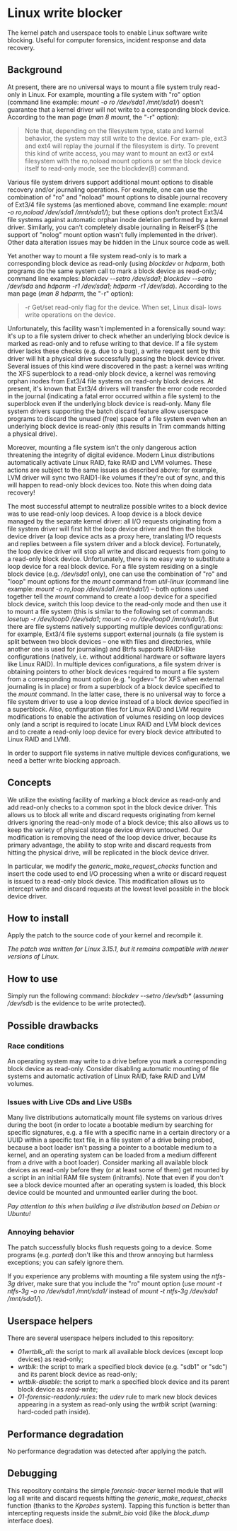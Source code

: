 # Linux write blocker
The kernel patch and userspace tools to enable Linux software write blocking. Useful for computer forensics, incident response and data recovery.

## Background
At present, there are no universal ways to mount a file system truly read-only in Linux. For example, mounting a file system with "ro" option (command line example: *mount -o ro /dev/sda1 /mnt/sda1/*) doesn't guarantee that a kernel driver will not write to a corresponding block device. According to the man page (*man 8 mount*, the "-r" option):
>Note that, depending on the filesystem type,  state  and  kernel
>behavior,  the  system may still write to the device.  For exam‐
>ple, ext3 and ext4 will replay the journal if the filesystem  is
>dirty.   To  prevent  this kind of write access, you may want to
>mount an ext3  or  ext4  filesystem  with  the  ro,noload  mount
>options  or  set  the block device itself to read-only mode, see
>the blockdev(8) command.

Various file system drivers support additional mount options to disable recovery and/or journaling operations. For example, one can use the combination of "ro" and "noload" mount options to disable journal recovery of Ext3/4 file systems (as mentioned above, command line example: *mount -o ro,noload /dev/sda1 /mnt/sda1/*); but these options don't protect Ext3/4 file systems against automatic orphan inode deletion performed by a kernel driver. Similarly, you can't completely disable journaling in ReiserFS (the support of "nolog" mount option wasn't fully implemented in the driver). Other data alteration issues may be hidden in the Linux source code as well.

Yet another way to mount a file system read-only is to mark a corresponding block device as read-only (using *blockdev* or *hdparm*, both programs do the same system call to mark a block device as read-only; command line examples: *blockdev --setro /dev/sda1; blockdev --setro /dev/sda* and *hdparm -r1 /dev/sda1; hdparm -r1 /dev/sda*). According to the man page (*man 8 hdparm*, the "-r" option):
>-r     Get/set read-only flag for the device.  When set,  Linux  disal‐
>       lows write operations on the device.

Unfortunately, this facility wasn't implemented in a forensically sound way: it's up to a file system driver to check whether an underlying block device is marked as read-only and to refuse writing to that device. If a file system driver lacks these checks (e.g. due to a bug), a write request sent by this driver will hit a physical drive successfully passing the block device driver. Several issues of this kind were discovered in the past: a kernel was writing the XFS superblock to a read-only block device, a kernel was removing orphan inodes from Ext3/4 file systems on read-only block devices. At present, it's known that Ext3/4 drivers will transfer the error code recorded in the journal (indicating a fatal error occurred within a file system) to the superblock even if the underlying block device is read-only. Many file system drivers supporting the batch discard feature allow userspace programs to discard the unused (free) space of a file system even when an underlying block device is read-only (this results in Trim commands hitting a physical drive).

Moreover, mounting a file system isn't the only dangerous action threatening the integrity of digital evidence. Modern Linux distributions automatically activate Linux RAID, fake RAID and LVM volumes. These actions are subject to the same issues as described above: for example, LVM driver will sync two RAID1-like volumes if they're out of sync, and this will happen to read-only block devices too. Note this when doing data recovery!

The most successful attempt to neutralize possible writes to a block device was to use read-only loop devices. A loop device is a block device managed by the separate kernel driver: all I/O requests originating from a file system driver will first hit the loop device driver and then the block device driver (a loop device acts as a proxy here, translating I/O requests and replies between a file system driver and a block device). Fortunately, the loop device driver will stop all write and discard requests from going to a read-only block device. Unfortunately, there is no easy way to substitute a loop device for a real block device. For a file system residing on a single block device (e.g. */dev/sda1* only), one can use the combination of "ro" and "loop" mount options for the *mount* command from *util-linux* (command line example: *mount -o ro,loop /dev/sda1 /mnt/sda1/*) – both options used together tell the *mount* command to create a loop device for a specified block device, switch this loop device to the read-only mode and then use it to mount a file system (this is similar to the following set of commands: *losetup -r /dev/loop0 /dev/sda1*; *mount -o ro /dev/loop0 /mnt/sda1/*). But there are file systems natively supporting multiple devices configurations: for example, Ext3/4 file systems support external journals (a file system is split between two block devices – one with files and directories, while another one is used for journaling) and Btrfs supports RAID1-like configurations (natively, i.e. without additional hardware or software layers like Linux RAID). In multiple devices configurations, a file system driver is obtaining pointers to other block devices required to mount a file system from a corresponding mount option (e.g. "logdev=" for XFS when external journaling is in place) or from a superblock of a block device specified to the *mount* command. In the latter case, there is no universal way to force a file system driver to use a loop device instead of a block device specified in a superblock. Also, configuration files for Linux RAID and LVM require modifications to enable the activation of volumes residing on loop devices only (and a script is required to locate Linux RAID and LVM block devices and to create a read-only loop device for every block device attributed to Linux RAID and LVM).

In order to support file systems in native multiple devices configurations, we need a better write blocking approach.
 
## Concepts
We utilize the existing facility of marking a block device as read-only and add read-only checks to a common spot in the block device driver. This allows us to block all write and discard requests originating from kernel drivers ignoring the read-only mode of a block device; this also allows us to keep the variety of physical storage device drivers untouched. Our modification is removing the need of the loop device driver, because its primary advantage, the ability to stop write and discard requests from hitting the physical drive, will be replicated in the block device driver.

In particular, we modify the *generic_make_request_checks* function and insert the code used to end I/O processing when a write or discard request is issued to a read-only block device. This modification allows us to intercept write and discard requests at the lowest level possible in the block device driver.

## How to install
Apply the patch to the source code of your kernel and recompile it.

*The patch was written for Linux 3.15.1, but it remains compatible with newer versions of Linux.*

## How to use
Simply run the following command: _blockdev --setro /dev/sdb*_ (assuming */dev/sdb* is the evidence to be write protected).

## Possible drawbacks
### Race conditions
An operating system may write to a drive before you mark a corresponding block device as read-only. Consider disabling automatic mounting of file systems and automatic activation of Linux RAID, fake RAID and LVM volumes.

### Issues with Live CDs and Live USBs
Many live distributions automatically mount file systems on various drives during the boot (in order to locate a bootable medium by searching for specific signatures, e.g. a file with a specific name in a certain directory or a UUID within a specific text file, in a file system of a drive being probed, because a boot loader isn't passing a pointer to a bootable medium to a kernel, and an operating system can be loaded from a medium different from a drive with a boot loader). Consider marking all available block devices as read-only before they (or at least some of them) get mounted by a script in an initial RAM file system (initramfs). Note that even if you don't see a block device mounted after an operating system is loaded, this block device could be mounted and unmounted earlier during the boot.

*Pay attention to this when building a live distribution based on Debian or Ubuntu!*

### Annoying behavior
The patch successfully blocks flush requests going to a device. Some programs (e.g. *parted*) don't like this and throw annoying but harmless exceptions; you can safely ignore them.

If you experience any problems with mounting a file system using the *ntfs-3g* driver, make sure that you include the "ro" mount option (use *mount -t ntfs-3g -o ro /dev/sda1 /mnt/sda1/* instead of *mount -t ntfs-3g /dev/sda1 /mnt/sda1/*).

## Userspace helpers
There are several userspace helpers included to this repository:
- *01wrtblk_all*: the script to mark all available block devices (except loop devices) as read-only;
- *wrtblk*: the script to mark a specified block device (e.g. "sdb1" or "sdc") and its parent block device as read-only;
- *wrtblk-disable*: the script to mark a specified block device and its parent block device as *read-write*;
- *01-forensic-readonly.rules*: the *udev* rule to mark new block devices appearing in a system as read-only using the *wrtblk* script (warning: hard-coded path inside).

## Performance degradation
No performance degradation was detected after applying the patch.

## Debugging
This repository contains the simple *forensic-tracer* kernel module that will log all write and discard requests hitting the *generic_make_request_checks* function (thanks to the *Kprobes* system). Tapping this function is better than intercepting requests inside the *submit_bio* void (like the *block_dump* interface does).

